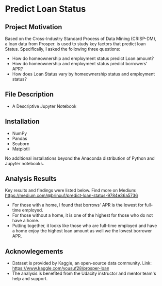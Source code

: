 # Predict Loan Status 

## Project Motivation 

Based on the Cross-Industry Standard Process of Data Mining (CRISP-DM), 
a loan data from Prosper. is used to study key factors that predict loan Status. Specifically, I asked the following three questions:

- How do homeownership and employment status predict Loan amount?
- How do homeownership and employment status predict borrowers’ APR?
- How does Loan Status vary by homeownership status and employment status?

## File Description

- A Descriptive Jupyter Notebook

## Installation 

- NumPy
- Pandas
- Seaborn
- Matplotli

No additional installations beyond the Anaconda distribution of Python and Jupyter notebooks.

## Analysis Results 

Key results and findings were listed below. Find more on Medium: https://medium.com/@brinxu1/predict-loan-status-9784e36a5736

- For those with a home, I found that borrows' APR is the lowest for full-time employed. 
- For those without a home, it is one of the highest for those who do not have a home.
- Putting together, it looks like those who are full-time employed and have a home enjoy the highest loan amount as well we the lowest borrower APR.

## Acknowlegements

- Dataset is provided by Kaggle, an open-source data community. Link: https://www.kaggle.com/yousuf28/prosper-loan
- The analysis is benefited from the Udacity instructor and mentor team's help and support. 
